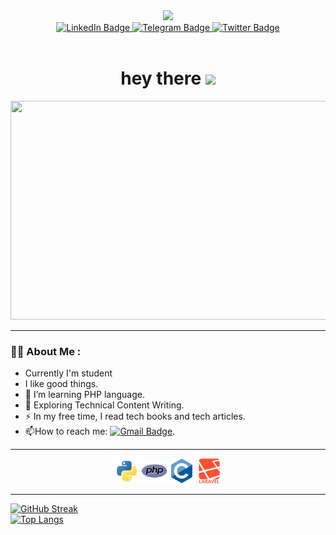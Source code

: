 <div id="header" align="center">
  <img src="https://media.giphy.com/media/Qo2dupDib32rkTY4hX/giphy.gif">
</div>

<!-- limnkedin badge-->
<div id="badges" align="center">
  <a href="">
    <img src="https://img.shields.io/badge/LinkedIn-blue?style=for-the-badge&logo=linkedin&logoColor=white" alt="LinkedIn Badge"/>
  </a>
<!--  telegram badge  -->
  <a href="">
    <img src="https://img.shields.io/badge/Telegram-red?style=for-the-badge&logo=telegram&logoColor=white" alt="Telegram Badge"/>
  </a>
  
<!--  twiter badge  -->
  <a href="">
    <img src="https://img.shields.io/badge/Twitter-blue?style=for-the-badge&logo=twitter&logoColor=white" alt="Twitter Badge"/>
  </a>
  <br>
<!--  view number  -->
  <img src="https://komarev.com/ghpvc/?username=paulkaf84&style=flat-square&color=blue" alt=""/>
</div>

<!-- gif salut -->
<h1 align="center">
  hey there
  <img src="https://media.giphy.com/media/hvRJCLFzcasrR4ia7z/giphy.gif" width="30px"/>
</h1>

<!-- gif codeur -->
<div align="center">
  <img src="https://media.giphy.com/media/dWesBcTLavkZuG35MI/giphy.gif" width="600" height="350"/>
</div>

---

### :man_technologist: About Me : 
  - Currently I'm student
  - I like good things.
- :telescope: I’m learning PHP language.
- :seedling: Exploring Technical Content Writing.
- :zap: In my free time, I read tech books and tech articles.
- :mailbox:How to reach me: [![Gmail Badge](https://img.shields.io/badge/-ail-blue?style=flat&logo=Gmail&logoColor=white)](paulkaf84@gmail.com).

---
<div align="center">
  <img src="https://github.com/devicons/devicon/blob/master/icons/python/python-original.svg" alt+"Python" height="40", width="40"/>
  <img src="https://github.com/devicons/devicon/blob/master/icons/php/php-original.svg" alt+"PHP" height="40", width="40"/>
  <img src="https://github.com/devicons/devicon/blob/master/icons/c/c-original.svg" alt+"C" height="40", width="40"/>
  <img src="https://github.com/devicons/devicon/blob/master/icons/laravel/laravel-plain-wordmark.svg" alt+"C" height="40", width="40"/>
</div>

---
[![GitHub Streak](http://github-readme-streak-stats.herokuapp.com?user=paulkaf84&theme=dark&background=000000)](https://git.io/streak-stats)
<br>
[![Top Langs](https://github-readme-stats.vercel.app/api/top-langs/?username=paulkaf84&layout=compact&theme=vision-friendly-dark)](https://github.com/anuraghazra/github-readme-stats)

